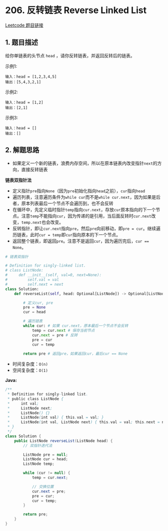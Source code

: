 # 206. 反转链表 Reverse Linked List
[Leetcode 题目链接](https://leetcode.com/problems/reverse-linked-list/)

## 1. 题目描述
给你单链表的头节点 `head` ，请你反转链表，并返回反转后的链表。

示例1: 
```
输入：head = [1,2,3,4,5]
输出：[5,4,3,2,1]
```

示例2:
```
输入：head = [1,2]
输出：[2,1]
```
示例3:
```
输入：head = []
输出：[]
```

## 2. 解题思路
* 如果定义一个新的链表，浪费内存空间，所以在原本链表内改变指针`next`的方向，直接反转链表

**链表双指针法**
* 定义指针`pre`指向`None`（因为`pre`初始化指向`head`之前），`cur`指向`head`
* 遍历列表，注意遍历条件为`while cur`而不是`while cur.next`，因为如果是后者，原本列表最后一个节点不会遍历到，也不会反转
* 在循环中，先定义临时指针`temp`指向`cur.next`，存放`cur`原本指向的下一个节点。注意`temp`不能指向`cur`，因为传递的是引用，当后面反转时`cur.next`改变，`temp.next`也会改变。
* 反转指针，即让`cur.next`指向`pre`，然后`pre`向前移动，即`pre = cur`。继续遍历链表，此时`cur = temp`即`cur`指向原本的下一个节点。
* 返回整个链表，即返回`pre`。注意不是返回`cur`，因为遍历完后，`cur == None`。


```Python
# 链表双指针

# Definition for singly-linked list.
# class ListNode:
#     def __init__(self, val=0, next=None):
#         self.val = val
#         self.next = next
class Solution:
    def reverseList(self, head: Optional[ListNode]) -> Optional[ListNode]:

        # 定义cur, pre
        pre = None
        cur = head

        # 遍历链表
        while cur: # 如果 cur.next，原本最后一个节点不会反转
            temp = cur.next # 保存当前节点
            cur.next = pre # 反转
            pre = cur
            cur = temp
        
        return pre # 返回pre，如果返回cur，最后cur == None
```
* 时间复杂度：`O(n)`
* 空间复杂度：`O(1)`

**Java:**
```Java
/**
 * Definition for singly-linked list.
 * public class ListNode {
 *     int val;
 *     ListNode next;
 *     ListNode() {}
 *     ListNode(int val) { this.val = val; }
 *     ListNode(int val, ListNode next) { this.val = val; this.next = next; }
 * }
 */
class Solution {
    public ListNode reverseList(ListNode head) {
        // 双指针迭代法

        ListNode pre = null;
        ListNode cur = head;
        ListNode temp;

        while (cur != null) {
            temp = cur.next;

            // 交换位置
            cur.next = pre;
            pre = cur;
            cur = temp;    
        }

        return pre;
    }
}
```